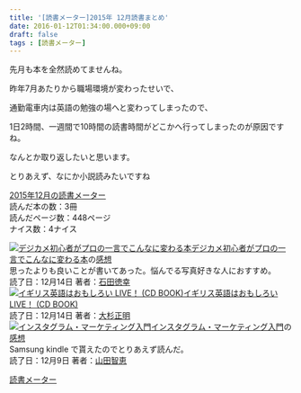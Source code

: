 ```yaml
---
title: '[読書メーター]2015年 12月読書まとめ'
date: 2016-01-12T01:34:00.000+09:00
draft: false
tags : [読書メーター]
---
```


先月も本を全然読めてませんね。

昨年7月あたりから職場環境が変わったせいで、  

通勤電車内は英語の勉強の場へと変わってしまったので、

1日2時間、一週間で10時間の読書時間がどこかへ行ってしまったのが原因ですね。

なんとか取り返したいと思います。

  

とりあえず、なにか小説読みたいですね

  

  

  

[2015年12月の読書メーター](http://bookmeter.com/u/44081/matome?invite_id=44081)  
読んだ本の数：3冊  
読んだページ数：448ページ  
ナイス数：4ナイス  
  
[![デジカメ初心者がプロの一言でこんなに変わる本](http://ecx.images-amazon.com/images/I/51gRBQPOpuL._SX100_.jpg)](http://bookmeter.com/b/4798136255)[デジカメ初心者がプロの一言でこんなに変わる本](http://bookmeter.com/b/4798136255 "デジカメ初心者がプロの一言でこんなに変わる本")の[感想](http://bookmeter.com/cmt/52573304 "デジカメ初心者がプロの一言でこんなに変わる本のcallas1900さんの感想")  
思ったよりも良いことが書いてあった。悩んでる写真好きな人におすすめ。  
読了日：12月14日 著者：[石田徳幸](http://bookmeter.com/s?q=%E7%9F%B3%E7%94%B0%20%E5%BE%B3%E5%B9%B8)  
[![イギリス英語はおもしろい LIVE！ (CD BOOK)](http://ecx.images-amazon.com/images/I/519P%2Br%2B7BKL._SX100_.jpg)](http://bookmeter.com/b/488724505X)[イギリス英語はおもしろい LIVE！ (CD BOOK)](http://bookmeter.com/b/488724505X "イギリス英語はおもしろい LIVE！ (CD BOOK)")  
読了日：12月14日 著者：[大杉正明](http://bookmeter.com/s?q=%E5%A4%A7%E6%9D%89%E6%AD%A3%E6%98%8E)  
[![インスタグラム・マーケティング入門](http://ecx.images-amazon.com/images/I/51npj7gcDNL._SX100_.jpg)](http://bookmeter.com/b/4903628159)[インスタグラム・マーケティング入門](http://bookmeter.com/b/4903628159 "インスタグラム・マーケティング入門")の[感想](http://bookmeter.com/cmt/52455617 "インスタグラム・マーケティング入門のcallas1900さんの感想")  
Samsung kindle で貰えたのでとりあえず読んだ。  
読了日：12月9日 著者：[山田智恵](http://bookmeter.com/s?q=%E5%B1%B1%E7%94%B0%E6%99%BA%E6%81%B5)  
  
[読書メーター](http://bookmeter.com/)
